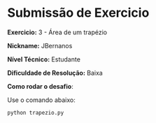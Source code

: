 # Submissão de Exercicio

**Exercicio:** 3 - Área de um trapézio

**Nickname:** JBernanos

**Nível Técnico:** Estudante

**Dificuldade de Resolução:** Baixa

**Como rodar o desafio**: 

Use o comando abaixo: 
```bash
python trapezio.py
```